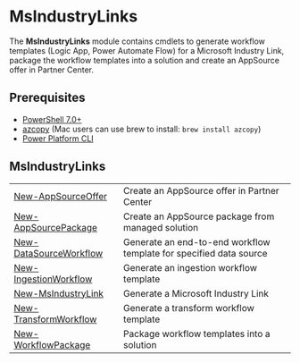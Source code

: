 # MsIndustryLinks

The **MsIndustryLinks** module contains cmdlets to generate workflow templates (Logic App, Power Automate Flow) for a Microsoft Industry Link, package the workflow templates into a solution and create an AppSource offer in Partner Center.

## Prerequisites

- [PowerShell 7.0+](https://learn.microsoft.com/en-us/powershell/scripting/install/installing-powershell?view=powershell-7.3)
- [azcopy](https://learn.microsoft.com/en-us/azure/storage/common/storage-use-azcopy-v10) (Mac users can use brew to install: `brew install azcopy`)
- [Power Platform CLI](https://learn.microsoft.com/en-us/power-platform/developer/cli/introduction#install-microsoft-power-platform-cli)

## MsIndustryLinks

|                                                                            |                                                                    |
| -------------------------------------------------------------------------- | ------------------------------------------------------------------ |
| [New-AppSourceOffer](appsource/New-AppSourceOffer.md)                      | Create an AppSource offer in Partner Center                        |
| [New-AppSourcePackage](appsource/New-AppSourcePackage.md)                  | Create an AppSource package from managed solution                  |
| [New-DataSourceWorkflow](templates/data_source/New-DataSourceWorkflow.md)  | Generate an end-to-end workflow template for specified data source |
| [New-IngestionWorkflow](templates/ingest/New-IngestionWorkflow.md)         | Generate an ingestion workflow template                            |
| [New-MsIndustryLink](templates/New-MsIndustryLink.md)                      | Generate a Microsoft Industry Link                                 |
| [New-TransformWorkflow](templates/data_transform/New-TransformWorkflow.md) | Generate a transform workflow template                             |
| [New-WorkflowPackage](templates/package/New-WorkflowPackage.md)            | Package workflow templates into a solution                         |
